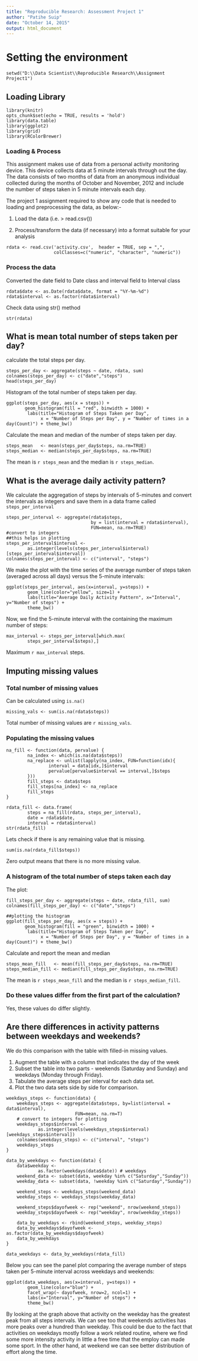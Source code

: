 ```yaml
---
title: "Reproducible Research: Assessment Project 1"
author: "Patihe Suip"
date: "October 14, 2015"
output: html_document
---
```


# Setting the environment

```{r}
setwd("D:\\Data Scientist\\Reproducible Research\\Assignment Project1")
```

## Loading Library 

```{r warning=FALSE}
library(knitr)
opts_chunk$set(echo = TRUE, results = 'hold')
library(data.table)
library(ggplot2)
library(grid)
library(RColorBrewer)
```

### Loading & Process

This assignment makes use of data from a personal activity monitoring device. This device collects data at 5 minute intervals through out the day. The data consists of two months of data from an anonymous individual collected during the months of October and November, 2012 and include the number of steps taken in 5 minute intervals each day.

The project 1 assignment required to show any code that is needed to loading and preprocessing the data, as below:-

1. Load the data (i.e. > read.csv())

2. Process/transform the data (if necessary) into a format suitable for your analysis

```{r echo=FALSE}
rdata <- read.csv('activity.csv',  header = TRUE, sep = ",",
                  colClasses=c("numeric", "character", "numeric"))
```

### Process the data

Converted the date field to Date class and interval field to Interval class

```{r echo=TRUE}
rdata$date <- as.Date(rdata$date, format = "%Y-%m-%d")
rdata$interval <- as.factor(rdata$interval)
```

Check data using str() method

```{r echo=TRUE}
str(rdata)
```

## What is mean total number of steps taken per day?

calculate the total steps per day.

```{r echo=TRUE}
steps_per_day <- aggregate(steps ~ date, rdata, sum)
colnames(steps_per_day) <- c("date","steps")
head(steps_per_day)
```

Histogram of the total number of steps taken per day.

```{r echo=TRUE}
ggplot(steps_per_day, aes(x = steps)) + 
       geom_histogram(fill = "red", binwidth = 1000) + 
        labs(title="Histogram of Steps Taken per Day", 
             x = "Number of Steps per Day", y = "Number of times in a day(Count)") + theme_bw() 
```

Calculate the mean and median of the number of steps taken per day.

```{r echo=TRUE}
steps_mean   <- mean(steps_per_day$steps, na.rm=TRUE)
steps_median <- median(steps_per_day$steps, na.rm=TRUE)
```

The mean is `r steps_mean` and the median is `r steps_median`.

## What is the average daily activity pattern?

We calculate the aggregation of steps by intervals of 5-minutes and convert the intervals as integers and save them in a data frame called ```steps_per_interval```

```{r echo=TRUE}
steps_per_interval <- aggregate(rdata$steps, 
                                by = list(interval = rdata$interval),
                                FUN=mean, na.rm=TRUE)
#convert to integers
##this helps in plotting
steps_per_interval$interval <- 
        as.integer(levels(steps_per_interval$interval)[steps_per_interval$interval])
colnames(steps_per_interval) <- c("interval", "steps")
```

We make the plot with the time series of the average number of steps taken (averaged across all days) versus the 5-minute intervals:

```{r echo=TRUE}
ggplot(steps_per_interval, aes(x=interval, y=steps)) +   
        geom_line(color="yellow", size=1) +  
        labs(title="Average Daily Activity Pattern", x="Interval", y="Number of steps") +  
        theme_bw()
```

Now, we find the 5-minute interval with the containing the maximum number of steps:

```{r echo=TRUE}
max_interval <- steps_per_interval[which.max(  
        steps_per_interval$steps),]
```

Maximum `r max_interval` steps.

## Imputing missing values

### Total number of missing values

Can be calculated using `is.na()`

```{r echo=TRUE}
missing_vals <- sum(is.na(rdata$steps))
```

Total number of missing values are `r missing_vals`.

### Populating the missing values

```{r echo=TRUE}
na_fill <- function(data, pervalue) {
        na_index <- which(is.na(data$steps))
        na_replace <- unlist(lapply(na_index, FUN=function(idx){
                interval = data[idx,]$interval
                pervalue[pervalue$interval == interval,]$steps
        }))
        fill_steps <- data$steps
        fill_steps[na_index] <- na_replace
        fill_steps
}

rdata_fill <- data.frame(  
        steps = na_fill(rdata, steps_per_interval),  
        date = rdata$date,  
        interval = rdata$interval)
str(rdata_fill)
```


Lets check if there is any remaining value that is missing.

```{r echo=TRUE}
sum(is.na(rdata_fill$steps))
```

Zero output means that there is no more missing value.

### A histogram of the total number of steps taken each day

The plot:

```{r echo=TRUE}
fill_steps_per_day <- aggregate(steps ~ date, rdata_fill, sum)
colnames(fill_steps_per_day) <- c("date","steps")

##plotting the histogram
ggplot(fill_steps_per_day, aes(x = steps)) + 
       geom_histogram(fill = "green", binwidth = 1000) + 
        labs(title="Histogram of Steps Taken per Day", 
             x = "Number of Steps per Day", y = "Number of times in a day(Count)") + theme_bw() 
```

Calculate and report the mean and median

```{r echo=TRUE}
steps_mean_fill   <- mean(fill_steps_per_day$steps, na.rm=TRUE)
steps_median_fill <- median(fill_steps_per_day$steps, na.rm=TRUE)
```

The mean is `r steps_mean_fill` and the median is `r steps_median_fill`.

### Do these values differ from the first part of the calculation?

Yes, these values do differ slightly.

## Are there differences in activity patterns between weekdays and weekends?

We do this comparison with the table with filled-in missing values.
1. Augment the table with a column that indicates the day of the week
2. Subset the table into two parts - weekends (Saturday and Sunday) and weekdays (Monday through Friday).
3. Tabulate the average steps per interval for each data set.
4. Plot the two data sets side by side for comparison.

```{r echo=TRUE}
weekdays_steps <- function(data) {
    weekdays_steps <- aggregate(data$steps, by=list(interval = data$interval),
                          FUN=mean, na.rm=T)
    # convert to integers for plotting
    weekdays_steps$interval <- 
            as.integer(levels(weekdays_steps$interval)[weekdays_steps$interval])
    colnames(weekdays_steps) <- c("interval", "steps")
    weekdays_steps
}

data_by_weekdays <- function(data) {
    data$weekday <- 
            as.factor(weekdays(data$date)) # weekdays
    weekend_data <- subset(data, weekday %in% c("Saturday","Sunday"))
    weekday_data <- subset(data, !weekday %in% c("Saturday","Sunday"))

    weekend_steps <- weekdays_steps(weekend_data)
    weekday_steps <- weekdays_steps(weekday_data)

    weekend_steps$dayofweek <- rep("weekend", nrow(weekend_steps))
    weekday_steps$dayofweek <- rep("weekday", nrow(weekday_steps))

    data_by_weekdays <- rbind(weekend_steps, weekday_steps)
    data_by_weekdays$dayofweek <- as.factor(data_by_weekdays$dayofweek)
    data_by_weekdays
}

data_weekdays <- data_by_weekdays(rdata_fill)
```

Below you can see the panel plot comparing the average number of steps taken per 5-minute interval across weekdays and weekends:

```{r echo=TRUE}
ggplot(data_weekdays, aes(x=interval, y=steps)) + 
        geom_line(color="blue") + 
        facet_wrap(~ dayofweek, nrow=2, ncol=1) +
        labs(x="Interval", y="Number of steps") +
        theme_bw()
```
By looking at the graph above that activity on the weekday has the greatest peak from all steps intervals. We can see too that weekends activities has more peaks over a hundred than weekday. This could be due to the fact that activities on weekdays mostly follow a work related routine, where we find some more intensity activity in little a free time that the employ can made some sport. In the other hand, at weekend we can see better distribution of effort along the time.